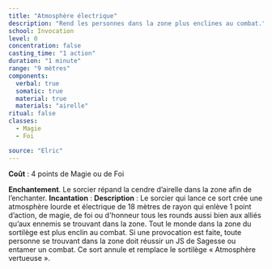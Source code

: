 ```yaml
---
title: "Atmosphère électrique"
description: "Rend les personnes dans la zone plus enclines au combat."
school: Invocation
level: 0
concentration: false
casting_time: "1 action"
duration: "1 minute"
range: "9 mètres"
components:
  verbal: true
  somatic: true
  material: true
  materials: "airelle"
ritual: false
classes:
  - Magie
  - Foi

source: "Elric"
---
```

**Coût** : 4 points de Magie ou de Foi  

**Enchantement**. Le sorcier répand la cendre d’airelle dans la zone afin de l’enchanter. 
**Incantation** : 
**Description** : Le sorcier qui lance ce sort crée une atmosphère lourde et électrique de 18 mètres de rayon qui enlève 1 point d’action, de magie, de foi ou d'honneur tous les rounds aussi bien aux alliés qu’aux ennemis se trouvant dans la zone. Tout le monde dans la zone du sortilège est plus enclin au combat. Si une provocation est faite, toute personne se trouvant dans la zone doit réussir un JS de Sagesse ou entamer un combat. Ce sort annule et remplace le sortilège « Atmosphère vertueuse ».  
